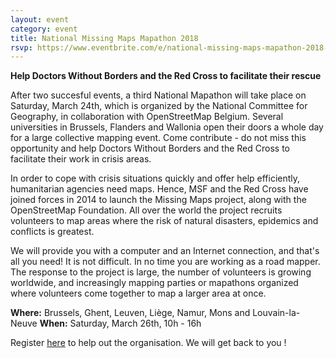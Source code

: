 ```yaml
---
layout: event
category: event
title: National Missing Maps Mapathon 2018
rsvp: https://www.eventbrite.com/e/national-missing-maps-mapathon-2018-tickets-43284758879
---
```


**Help Doctors Without Borders and the Red Cross to facilitate their rescue**

After two succesful events, a third National Mapathon will take place on Saturday, March 24th, which is organized by the National Committee for Geography, in collaboration with OpenStreetMap Belgium. Several universities in Brussels, Flanders and Wallonia open their doors a whole day for a large collective mapping event. Come contribute - do not miss this opportunity and help Doctors Without Borders and the Red Cross to facilitate their work in crisis areas.

In order to cope with crisis situations quickly and offer help efficiently, humanitarian agencies need maps. Hence, MSF and the Red Cross have joined forces in 2014 to launch the Missing Maps project, along with the OpenStreetMap Foundation. All over the world the project recruits volunteers to map areas where the risk of natural disasters, epidemics and conflicts is greatest.

We will provide you with a computer and an Internet connection, and that's all you need! It is not difficult. In no time you are working as a road mapper. The response to the project is large, the number of volunteers is growing worldwide, and increasingly mapping parties or mapathons organized where volunteers come together to map a larger area at once.

**Where:** Brussels, Ghent, Leuven, Liège, Namur, Mons and Louvain-la-Neuve
**When:** Saturday, March 26th, 10h - 16h

Register [here](https://www.meetup.com/OpenStreetMap-Belgium/events/247922954/) to help out the organisation. We will get back to you !
